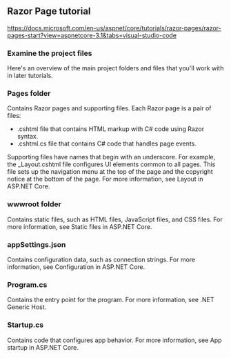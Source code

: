 ## Razor Page tutorial

https://docs.microsoft.com/en-us/aspnet/core/tutorials/razor-pages/razor-pages-start?view=aspnetcore-3.1&tabs=visual-studio-code

### Examine the project files
Here's an overview of the main project folders and files that you'll work with in later tutorials.

### Pages folder
Contains Razor pages and supporting files. Each Razor page is a pair of files:

- .cshtml file that contains HTML markup with C# code using Razor syntax.
- .cshtml.cs file that contains C# code that handles page events.

Supporting files have names that begin with an underscore. For example, the _Layout.cshtml file configures UI elements 
common to all pages. This file sets up the navigation menu at the top of the page and the copyright notice at the
 bottom of the page. For more information, see Layout in ASP.NET Core.

### wwwroot folder
Contains static files, such as HTML files, JavaScript files, and CSS files. For more information, see Static files in ASP.NET Core.

### appSettings.json
Contains configuration data, such as connection strings. For more information, see Configuration in ASP.NET Core.

### Program.cs
Contains the entry point for the program. For more information, see .NET Generic Host.

### Startup.cs
Contains code that configures app behavior. For more information, see App startup in ASP.NET Core.